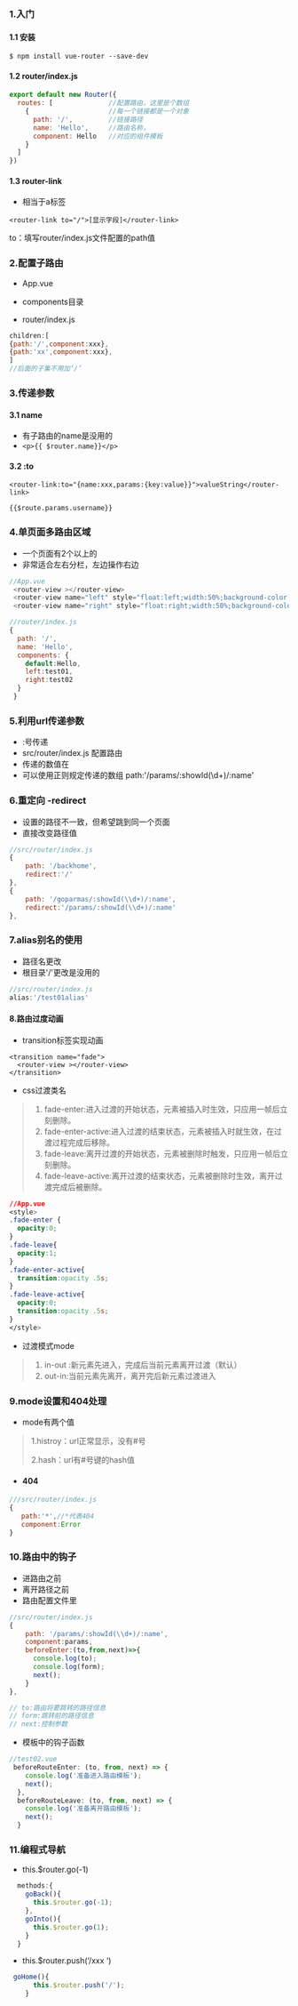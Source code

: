 ### 1.入门

#### 1.1 安装

`$ npm install vue-router --save-dev`

#### 1.2 router/index.js

```js
export default new Router({
  routes: [              //配置路由，这里是个数组
    {                    //每一个链接都是一个对象
      path: '/',         //链接路径
      name: 'Hello',     //路由名称，
      component: Hello   //对应的组件模板
    }
  ]
})
```

#### 1.3 router-link

* 相当于a标签

`<router-link to="/">[显示字段]</router-link>`

to：填写router/index.js文件配置的path值

### 2.配置子路由

* App.vue

* components目录

* router/index.js

```js
children:[
{path:'/',component:xxx},
{path:'xx',component:xxx},
]
//后面的子集不用加‘/’
```

### 3.传递参数

#### 3.1 name

* 有子路由的name是没用的
* `<p>{{ $router.name}}</p>`

#### 3.2 :to

`<router-link:to="{name:xxx,params:{key:value}}">valueString</router-link>`

`{{$route.params.username}}`

### 4.单页面多路由区域

* 一个页面有2个以上的
* 非常适合左右分栏，左边操作右边

```js
//App.vue
 <router-view ></router-view>
 <router-view name="left" style="float:left;width:50%;background-color:#ccc;height:300px;"></router-view>
 <router-view name="right" style="float:right;width:50%;background-color:#c0c;height:300px;"></router-view>

//router/index.js
{
  path: '/',
  name: 'Hello',
  components: {
    default:Hello,
    left:test01,
    right:test02
  }
 } 
```

### 5.利用url传递参数

* :号传递
* src/router/index.js 配置路由
* 传递的数值在
* 可以使用正则规定传递的数组 path:'/params/:showId\(\d+\)/:name'

### 6.重定向 -redirect

* 设置的路径不一致，但希望跳到同一个页面
* 直接改变路径值

```js
//src/router/index.js
{
    path: '/backhome',
    redirect:'/'
},
{
    path: '/goparmas/:showId(\\d+)/:name',
    redirect:'/params/:showId(\\d+)/:name'
},
```

### 7.alias别名的使用

* 路径名更改
* 根目录'/'更改是没用的

```js
//src/router/index.js
alias:'/test01alias'
```

#### 8.路由过度动画

* transition标签实现动画

```
<transition name="fade">
  <router-view ></router-view>
</transition>
```

* css过渡类名

> 1. fade-enter:进入过渡的开始状态，元素被插入时生效，只应用一帧后立刻删除。
> 2. fade-enter-active:进入过渡的结束状态，元素被插入时就生效，在过渡过程完成后移除。
> 3. fade-leave:离开过渡的开始状态，元素被删除时触发，只应用一帧后立刻删除。
> 4. fade-leave-active:离开过渡的结束状态，元素被删除时生效，离开过渡完成后被删除。

```css
//App.vue
<style>
.fade-enter {
  opacity:0;
}
.fade-leave{
  opacity:1;
}
.fade-enter-active{
  transition:opacity .5s;
}
.fade-leave-active{
  opacity:0;
  transition:opacity .5s;
}
</style>
```

* 过渡模式mode

> 1. in-out :新元素先进入，完成后当前元素离开过渡（默认）
> 2. out-in:当前元素先离开，离开完后新元素过渡进入

### 9.mode设置和404处理

* mode有两个值

> 1.histroy：url正常显示，没有\#号
>
> 2.hash：url有\#号键的hash值

* #### 404

```js
///src/router/index.js
{
   path:'*',//*代表404
   component:Error
}
```

### 10.路由中的钩子

* 进路由之前
* 离开路径之前
* 路由配置文件里  

```js
//src/router/index.js
{
    path: '/params/:showId(\\d+)/:name',
    component:params,
    beforeEnter:(to,from,next)=>{
      console.log(to);
      console.log(form);
      next();
    }
},

// to:路由将要跳转的路径信息
// form:跳转前的路径信息
// next:控制参数
```

* 模板中的钩子函数

```js
//test02.vue
 beforeRouteEnter: (to, from, next) => {
    console.log('准备进入路由模板');
    next();
  },
  beforeRouteLeave: (to, from, next) => {
    console.log('准备离开路由模板');
    next();    
  }
```

### 11.编程式导航

* this.$router.go\(-1\)

```js
  methods:{
    goBack(){
      this.$router.go(-1);
    },
    goInto(){
      this.$router.go(1);
    }
  }
```

* this.$router.push\(‘/xxx ‘\)

```js
 goHome(){
      this.$router.push('/');
    }
```



